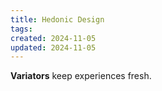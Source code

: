 ```yaml
---
title: Hedonic Design
tags: 
created: 2024-11-05
updated: 2024-11-05
---
```

**Variators** keep experiences fresh.
